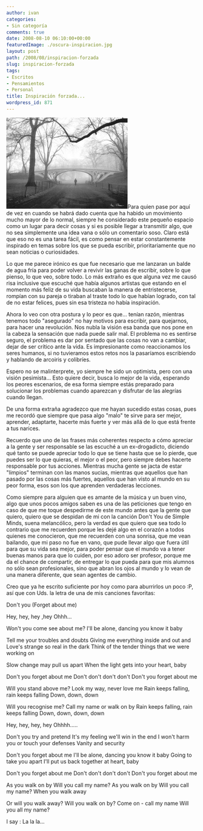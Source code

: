 ```yaml
---
author: ivan
categories:
- Sin categoría
comments: true
date: 2008-08-10 06:10:00+00:00
featuredImage: ./oscura-inspiracion.jpg
layout: post
path: /2008/08/inspiracion-forzada
slug: inspiracion-forzada
tags:
- Escritos
- Pensamientos
- Personal
title: Inspiración forzada...
wordpress_id: 871
---
```


[![](./oscura-inspiracion.jpg)](https://3.bp.blogspot.com/_T2UWuNJg3dQ/SJ5CGe4dj0I/AAAAAAAAAyA/Lyl5oHWSxug/s1600-h/oscura+inspiracion.jpg)Para quien pase por aquí de vez en cuando se habrá dado cuenta que ha habido un movimiento mucho mayor de lo normal, siempre he considerado este pequeño espacio como un lugar para decir cosas y si es posible llegar a transmitir algo, que no sea simplemente una idea vana o sólo un comentario soso. Claro está que eso no es una tarea fácil, es como pensar en estar constantemente inspirado en temas sobre los que se pueda escribir, prioritariamente que no sean noticias o curiosidades.

Lo que me parece irónico es que fue necesario que me lanzaran un balde de agua fría para poder volver a revivir las ganas de escribir, sobre lo que pienso, lo que veo, sobre todo. Lo más extraño es que alguna vez me causó risa inclusive que escuché que había algunos artistas que estando en el momento más feliz de su vida buscaban la manera de entristecerse, rompían con su pareja o tiraban al traste todo lo que habían logrado, con tal de no estar felices, pues sin esa tristeza no había inspiración.

Ahora lo veo con otra postura y lo peor es que... tenían razón, mientras tenemos todo "asegurado" no hay motivos para escribir, para quejarnos, para hacer una revolución. Nos nubla la visión esa banda que nos pone en la cabeza la sensación que nada puede salir mal. El problema no es sentirse seguro, el problema es dar por sentado que las cosas no van a cambiar, dejar de ser crítico ante la vida. Es impresionante como reaccionamos los seres humanos, si no tuvieramos estos retos nos la pasaríamos escribiendo y hablando de arcoiris y colibríes.

Espero no se malinterprete, yo siempre he sido un optimista, pero con una visión pesimista... Esto quiere decir, busca lo mejor de la vida, esperando los peores escenarios, de esa forma siempre estás preparado para solucionar los problemas cuando aparezcan y disfrutar de las alegrías cuando llegan.

De una forma extraña agradezco que me hayan sucedido estas cosas, pues me recordó que siempre que pasa algo "malo" te sirve para ser mejor, aprender, adaptarte, hacerte más fuerte y ver más allá de lo que está frente a tus narices.

Recuerdo que uno de las frases más coherentes respecto a cómo apreciar a la gente y ser responsable se las escuché a un ex-drogadicto, diciendo qué tanto se puede apreciar todo lo que se tiene hasta que se lo pierde, que puedes ser lo que quieras, el mejor o el peor, pero siempre debes hacerte responsable por tus acciones. Mientras mucha gente se jacta de estar "limpios" terminan con las manos sucias, mientras que aquellos que han pasado por las cosas más fuertes, aquellos que han visto al mundo en su peor forma, esos son los que aprenden verdaderas lecciones.

Como siempre para alguien que es amante de la música y un buen vino, algo que unos pocos amigos saben es una de las peticiones que tengo en caso de que me toque despedirme de este mundo antes que la gente que quiero, quiero que se despidan de mi con la canción Don't You de Simple Minds, suena melancólico, pero la verdad es que quiero que sea todo lo contrario que me recuerden porque les dejé algo en el corazón a todos quienes me conocieron, que me recuerden con una sonrisa, que me vean bailando, que mi paso no fue en vano, que pude llevar algo que fuera útil para que su vida sea mejor, para poder pensar que el mundo va a tener buenas manos para que lo cuiden, por eso adoro ser profesor, porque me da el chance de compartir, de entregar lo que pueda para que mis alumnos no sólo sean profesionales, sino que abran los ojos al mundo y lo vean de una manera diferente, que sean agentes de cambio.

Creo que ya he escrito suficiente por hoy como para aburrirlos un poco :P, así que con Uds. la letra de una de mis canciones favoritas:

Don't you (Forget about me)

Hey, hey, hey ,hey
Ohhh...

Won't you come see about me?
I'll be alone, dancing you know it baby

Tell me your troubles and doubts
Giving me everything inside and out and
Love's strange so real in the dark
Think of the tender things that we were working on

Slow change may pull us apart
When the light gets into your heart, baby

Don't you forget about me
Don't don't don't don't
Don't you forget about me

Will you stand above me?
Look my way, never love me
Rain keeps falling, rain keeps falling
Down, down, down

Will you recognise me?
Call my name or walk on by
Rain keeps falling, rain keeps falling
Down, down, down, down

Hey, hey, hey, hey
Ohhhh.....

Don't you try and pretend
It's my feeling we'll win in the end
I won't harm you or touch your defenses
Vanity and security

Don't you forget about me
I'll be alone, dancing you know it baby
Going to take you apart
I'll put us back together at heart, baby

Don't you forget about me
Don't don't don't don't
Don't you forget about me

As you walk on by
Will you call my name?
As you walk on by
Will you call my name?
When you walk away

Or will you walk away?
Will you walk on by?
Come on - call my name
Will you all my name?

I say :
La la la...
